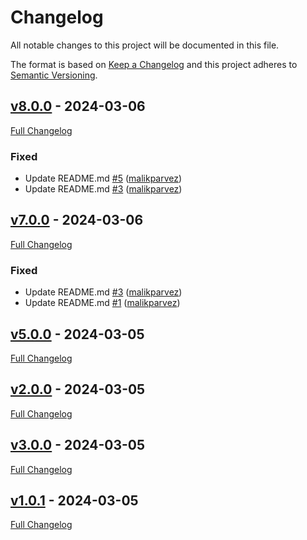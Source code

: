 <!-- markdownlint-disable MD024 -->
# Changelog

All notable changes to this project will be documented in this file.

The format is based on [Keep a Changelog](http://keepachangelog.com/en/1.0.0/) and this project adheres to [Semantic Versioning](http://semver.org).

## [v8.0.0](https://github.com/malikparvez/branching_strategy/tree/v8.0.0) - 2024-03-06

[Full Changelog](https://github.com/malikparvez/branching_strategy/compare/v7.0.0...v8.0.0)

### Fixed

- Update README.md [#5](https://github.com/malikparvez/branching_strategy/pull/5) ([malikparvez](https://github.com/malikparvez))
- Update README.md [#3](https://github.com/malikparvez/branching_strategy/pull/3) ([malikparvez](https://github.com/malikparvez))

## [v7.0.0](https://github.com/malikparvez/branching_strategy/tree/v7.0.0) - 2024-03-06

[Full Changelog](https://github.com/malikparvez/branching_strategy/compare/v5.0.0...v7.0.0)

### Fixed

- Update README.md [#3](https://github.com/malikparvez/branching_strategy/pull/3) ([malikparvez](https://github.com/malikparvez))
- Update README.md [#1](https://github.com/malikparvez/branching_strategy/pull/1) ([malikparvez](https://github.com/malikparvez))

## [v5.0.0](https://github.com/malikparvez/branching_strategy/tree/v5.0.0) - 2024-03-05

[Full Changelog](https://github.com/malikparvez/branching_strategy/compare/v2.0.0...v5.0.0)

## [v2.0.0](https://github.com/malikparvez/branching_strategy/tree/v2.0.0) - 2024-03-05

[Full Changelog](https://github.com/malikparvez/branching_strategy/compare/v3.0.0...v2.0.0)

## [v3.0.0](https://github.com/malikparvez/branching_strategy/tree/v3.0.0) - 2024-03-05

[Full Changelog](https://github.com/malikparvez/branching_strategy/compare/v1.0.1...v3.0.0)

## [v1.0.1](https://github.com/malikparvez/branching_strategy/tree/v1.0.1) - 2024-03-05

[Full Changelog](https://github.com/malikparvez/branching_strategy/compare/87e839cd322c114e4a9494895a3289507c9cc86d...v1.0.1)
